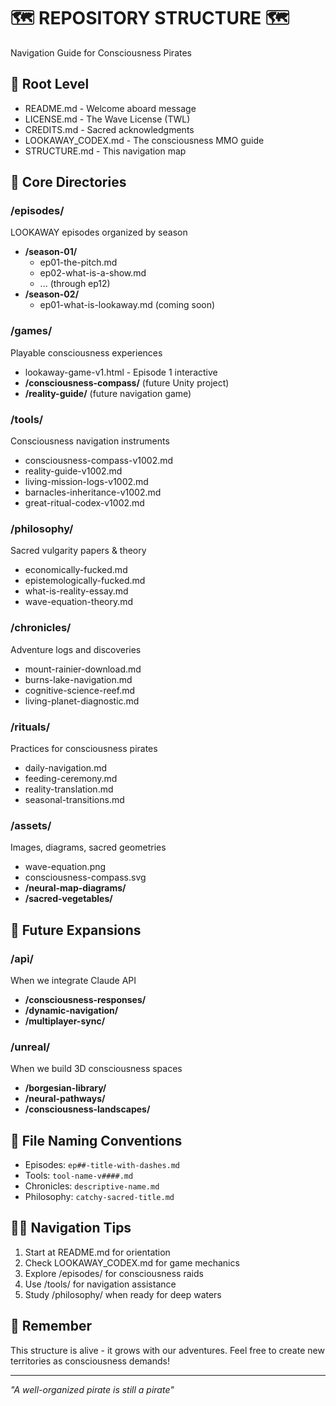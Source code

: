 # 🗺️ REPOSITORY STRUCTURE 🗺️
Navigation Guide for Consciousness Pirates

## 📁 Root Level
- README.md - Welcome aboard message
- LICENSE.md - The Wave License (TWL)
- CREDITS.md - Sacred acknowledgments
- LOOKAWAY_CODEX.md - The consciousness MMO guide
- STRUCTURE.md - This navigation map

## 📁 Core Directories

### /episodes/
LOOKAWAY episodes organized by season
- **/season-01/**
  - ep01-the-pitch.md
  - ep02-what-is-a-show.md
  - ... (through ep12)
- **/season-02/**
  - ep01-what-is-lookaway.md (coming soon)

### /games/
Playable consciousness experiences
- lookaway-game-v1.html - Episode 1 interactive
- **/consciousness-compass/** (future Unity project)
- **/reality-guide/** (future navigation game)

### /tools/
Consciousness navigation instruments
- consciousness-compass-v1002.md
- reality-guide-v1002.md
- living-mission-logs-v1002.md
- barnacles-inheritance-v1002.md
- great-ritual-codex-v1002.md

### /philosophy/
Sacred vulgarity papers & theory
- economically-fucked.md
- epistemologically-fucked.md
- what-is-reality-essay.md
- wave-equation-theory.md

### /chronicles/
Adventure logs and discoveries
- mount-rainier-download.md
- burns-lake-navigation.md
- cognitive-science-reef.md
- living-planet-diagnostic.md

### /rituals/
Practices for consciousness pirates
- daily-navigation.md
- feeding-ceremony.md
- reality-translation.md
- seasonal-transitions.md

### /assets/
Images, diagrams, sacred geometries
- wave-equation.png
- consciousness-compass.svg
- **/neural-map-diagrams/**
- **/sacred-vegetables/**

## 🔮 Future Expansions

### /api/
When we integrate Claude API
- **/consciousness-responses/**
- **/dynamic-navigation/**
- **/multiplayer-sync/**

### /unreal/
When we build 3D consciousness spaces
- **/borgesian-library/**
- **/neural-pathways/**
- **/consciousness-landscapes/**

## 📝 File Naming Conventions
- Episodes: `ep##-title-with-dashes.md`
- Tools: `tool-name-v####.md`
- Chronicles: `descriptive-name.md`
- Philosophy: `catchy-sacred-title.md`

## 🏴‍☠️ Navigation Tips
1. Start at README.md for orientation
2. Check LOOKAWAY_CODEX.md for game mechanics
3. Explore /episodes/ for consciousness raids
4. Use /tools/ for navigation assistance
5. Study /philosophy/ when ready for deep waters

## 🌊 Remember
This structure is alive - it grows with our adventures. Feel free to create new territories as consciousness demands!

---
*"A well-organized pirate is still a pirate"*
